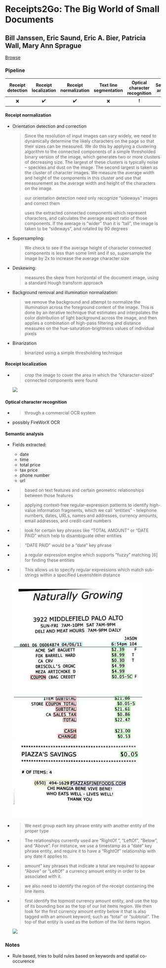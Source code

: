 # Receipts2Go: The Big World of Small Documents

## Bill Janssen, Eric Saund, Eric A. Bier, Patricia Wall, Mary Ann Sprague

[Browse](http://www.saund.org/papers/2012-janssen-etal-receipts2go-big-world.pdf)

### Pipeline

| Receipt detection | Receipt localization | Receipt normalization | Text line segmentation | Optical character recognition | Semantic analysis |
|:-----------------:|:--------------------:|:---------------------:|:----------------------:|:-----------------------------:|:-----------------:|
| ❌                 | ✔️                   | ✔️                    | ❌                      | ❗                             | ✔️                |

#### Receipt normalization

* Orientation detection and correction
  
  > Since the resolution of input images can vary widely, we need to dynamically determine the likely characters on the page so that their sizes can be measured. We do this by applying a clustering algorithm
  > to the connected components of a simple thresholded binary version of the image, which generates two or more clusters of decreasing size. The largest of these clusters is typically noise – speckles and dust on the image. The second largest is taken as the cluster of character images. We measure the average width and height of the components in this cluster and use that measurement as the average width and height of the characters on the image.
  
  > our orientation detection need only recognize “sideways” images and correct them
  
  > uses the extracted connected components which represent characters, and calculates the average aspect ratio of those components. If the average is “wider” than it is “tall”, the image is taken to be “sideways”, and rotated by 90 degrees

* Supersampling:
  
  > We check to see if the average height of character connected components is less than some limit and if so, supersample the image by 2x to increase the average character size

* Deskewing:
  
  > measures the skew from horizontal of the document image, using a standard Hough transform approach

* Background removal and illumination normalization:
  
  > we remove the background and attempt to normalize the illumination across the foreground content of the image. This is done by an iterative technique that estimates and interpolates the color distribution of light background across the image, and then applies a combination of high-pass filtering and distance measures on the hue-saturation-brightness values of individual pixels

* Binarization
  
  > binarized using a simple thresholding technique

#### Receipt localization

* > crop the image to cover the area in which the “character-sized” connected components were found
  
  ![](/Users/piotr-mac/repos/awesome-receipt-data-extraction/reviews/images/jansenn2012receipts/preprocessing.png)

#### Optical character recognition

- > through a commercial OCR system
- possibly FireWorX OCR

#### Semantic analysis

- Fields extracted:
  
  - date
  - time
  - total price
  - tax price
  - phone number
  - url

- > based on text features and certain geometric relationships between those features

- > applying context-free regular-expression patterns to identify high-value information fragments, which we call “entities” - telephone numbers, dates, URLs, names and addresses, currency amounts, email addresses, and credit-card numbers

- > look for certain key phrases like “TOTAL AMOUNT” or “DATE PAID” which help to disambiguate other entities

- > “DATE PAID” would be a “date” key phrase

- > a regular expression engine which supports “fuzzy” matching [6] for finding these entities

- > This allows us to specify regular expressions which match sub-strings within a specified Levenshtein distance
  
  ![](images/jansenn2012receipts/entities.png)

- > We next group each key phrase entity with another entity of the proper type

- > The relationships currently used are “RightOf ”, “LeftOf”, “Below”, and “Above”. For instance, we use a timestamp as a “date” key phrase entity, and require it to have a “RightOf” relationship with any date it applies to.

- > amount” key phrases that indicate a total are required to appear “Above” or “LeftOf” a currency amount entity in order to be associated with it.

- > we also need to identify the region of the receipt containing the line items

- > first identify the topmost currency amount entity, and use the top of its bounding box as the top of our list items region. We then look for the first currency amount entity below it that is also tagged with an amount keyword, such as “total” or “subtotal”. The top of that entity is used as the bottom of the list items region.
  
  ![](/Users/piotr-mac/repos/awesome-receipt-data-extraction/reviews/images/jansenn2012receipts/groupings.png)

### Notes

* Rule based, tries to build rules based on keywords and spatial co-occurence
